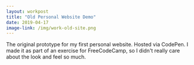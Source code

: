 ```yaml
---
layout: workpost
title: "Old Personal Website Demo"
date: 2019-04-17
image-link: /img/work-old-site.png
---
```

The original prototype for my first personal website.  Hosted via CodePen.  I made it as part of an exercise for FreeCodeCamp, so I didn't really care about the look and feel so much.